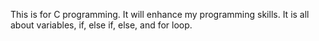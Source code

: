 This is for C programming.
It will enhance my programming skills.
It is all about variables, if, else if, else, and for loop.
